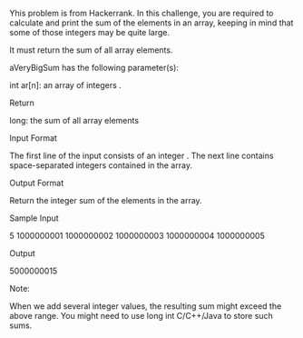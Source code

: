 Yhis problem is from Hackerrank.
In this challenge, you are required to calculate and print the sum of the elements in an array, keeping in mind that some of those integers may be quite large.

It must return the sum of all array elements.

aVeryBigSum has the following parameter(s):

int ar[n]: an array of integers .

Return

long: the sum of all array elements

Input Format

The first line of the input consists of an integer .
The next line contains  space-separated integers contained in the array.

Output Format

Return the integer sum of the elements in the array.


Sample Input

5
1000000001 1000000002 1000000003 1000000004 1000000005

Output

5000000015

Note:

When we add several integer values, the resulting sum might exceed the above range. You might need to use long int C/C++/Java to store such sums.
